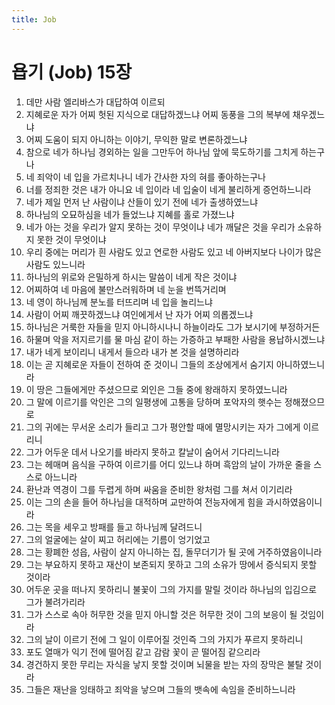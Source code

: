 ```yaml
---
title: Job
---
```


# 욥기 (Job) 15장
1. 데만 사람 엘리바스가 대답하여 이르되
1. 지혜로운 자가 어찌 헛된 지식으로 대답하겠느냐 어찌 동풍을 그의 복부에 채우겠느냐
1. 어찌 도움이 되지 아니하는 이야기, 무익한 말로 변론하겠느냐
1. 참으로 네가 하나님 경외하는 일을 그만두어 하나님 앞에 묵도하기를 그치게 하는구나
1. 네 죄악이 네 입을 가르치나니 네가 간사한 자의 혀를 좋아하는구나
1. 너를 정죄한 것은 내가 아니요 네 입이라 네 입술이 네게 불리하게 증언하느니라
1. 네가 제일 먼저 난 사람이냐 산들이 있기 전에 네가 출생하였느냐
1. 하나님의 오묘하심을 네가 들었느냐 지혜를 홀로 가졌느냐
1. 네가 아는 것을 우리가 알지 못하는 것이 무엇이냐 네가 깨달은 것을 우리가 소유하지 못한 것이 무엇이냐
1. 우리 중에는 머리가 흰 사람도 있고 연로한 사람도 있고 네 아버지보다 나이가 많은 사람도 있느니라
1. 하나님의 위로와 은밀하게 하시는 말씀이 네게 작은 것이냐
1. 어찌하여 네 마음에 불만스러워하며 네 눈을 번뜩거리며
1. 네 영이 하나님께 분노를 터뜨리며 네 입을 놀리느냐
1. 사람이 어찌 깨끗하겠느냐 여인에게서 난 자가 어찌 의롭겠느냐
1. 하나님은 거룩한 자들을 믿지 아니하시나니 하늘이라도 그가 보시기에 부정하거든
1. 하물며 악을 저지르기를 물 마심 같이 하는 가증하고 부패한 사람을 용납하시겠느냐
1. 내가 네게 보이리니 내게서 들으라 내가 본 것을 설명하리라
1. 이는 곧 지혜로운 자들이 전하여 준 것이니 그들의 조상에게서 숨기지 아니하였느니라
1. 이 땅은 그들에게만 주셨으므로 외인은 그들 중에 왕래하지 못하였느니라
1. 그 말에 이르기를 악인은 그의 일평생에 고통을 당하며 포악자의 햇수는 정해졌으므로
1. 그의 귀에는 무서운 소리가 들리고 그가 평안할 때에 멸망시키는 자가 그에게 이르리니
1. 그가 어두운 데서 나오기를 바라지 못하고 칼날이 숨어서 기다리느니라
1. 그는 헤매며 음식을 구하여 이르기를 어디 있느냐 하며 흑암의 날이 가까운 줄을 스스로 아느니라
1. 환난과 역경이 그를 두렵게 하며 싸움을 준비한 왕처럼 그를 쳐서 이기리라
1. 이는 그의 손을 들어 하나님을 대적하며 교만하여 전능자에게 힘을 과시하였음이니라
1. 그는 목을 세우고 방패를 들고 하나님께 달려드니
1. 그의 얼굴에는 살이 찌고 허리에는 기름이 엉기었고
1. 그는 황폐한 성읍, 사람이 살지 아니하는 집, 돌무더기가 될 곳에 거주하였음이니라
1. 그는 부요하지 못하고 재산이 보존되지 못하고 그의 소유가 땅에서 증식되지 못할 것이라
1. 어두운 곳을 떠나지 못하리니 불꽃이 그의 가지를 말릴 것이라 하나님의 입김으로 그가 불려가리라
1. 그가 스스로 속아 허무한 것을 믿지 아니할 것은 허무한 것이 그의 보응이 될 것임이라
1. 그의 날이 이르기 전에 그 일이 이루어질 것인즉 그의 가지가 푸르지 못하리니
1. 포도 열매가 익기 전에 떨어짐 같고 감람 꽃이 곧 떨어짐 같으리라
1. 경건하지 못한 무리는 자식을 낳지 못할 것이며 뇌물을 받는 자의 장막은 불탈 것이라
1. 그들은 재난을 잉태하고 죄악을 낳으며 그들의 뱃속에 속임을 준비하느니라
